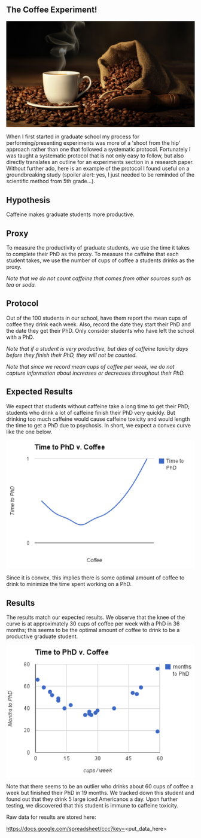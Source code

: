 ## The Coffee Experiment!

<img src="images/coffee.jpg" alt="hi" class="inline"/>

When I first started in graduate school my process for performing/presenting experiments was more of a 'shoot from the hip' approach rather than one that followed a systematic protocol. Fortunately I was taught a systematic protocol that is not only easy to follow, but also directly translates an outline for an experiments section in a research paper. Without further ado,  here is an example of the protocol I found useful on a groundbreaking study (spoiler alert: yes, I just needed to be reminded of the scientific method from 5th grade...). 

## Hypothesis

Caffeine makes graduate students more productive.

## Proxy

To measure the productivity of graduate students, we use the time it takes to complete their
PhD as the proxy. To measure the caffeine that each student takes, we use the
number of cups of coffee a students drinks as the proxy.

*Note that we do not count caffeine that comes from other sources such as tea or soda.*

## Protocol

Out of the 100 students in our school, have them report the mean cups of coffee they drink
each week. Also, record the date they start their PhD and the date they get their PhD. Only
consider students who have left the school with a PhD.

*Note that if a student is very productive, but dies of caffeine toxicity days before they finish
their PhD, they will not be counted.*

*Note that since we record mean cups of coffee per week, we do not capture information about
increases or decreases throughout their PhD.*

## Expected Results

We expect that students without caffeine take a long time to get their PhD; students who drink
a lot of caffeine finish their PhD very quickly. But drinking too much caffeine would cause
caffeine toxicity and would length the time to get a PhD due to psychosis. In short, we expect
a convex curve like the one below.

<img src="images/chart1.png" alt="hi" class="inline"/>

Since it is convex, this implies there is some optimal amount of coffee to drink to minimize the
time spent working on a PhD.

## Results

The results match our expected results. We observe that the knee of the curve is at
approximately 30 cups of coffee per week with a PhD in 36 months; this seems to be the
optimal amount of coffee to drink to be a productive graduate student.

<img src="images/chart2.png" alt="hi" class="inline"/>

Note that there seems to be an outlier who drinks about 60 cups of coffee a week but finished
their PhD in 19 months. We tracked down this student and found out that they drink 5 large
iced Americanos a day. Upon further testing, we discovered that this student is immune to
caffeine toxicity.

Raw data for results are stored here:

https://docs.google.com/spreadsheet/ccc?key=<put_data_here>

